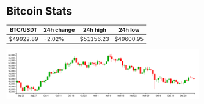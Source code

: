 # Bitcoin Stats

BTC/USDT|24h change|24h high|24h low|
|---|---|---|---|
|$49922.89|-2.02%|$51156.23|$49600.95|

<img src="./chart.svg">
